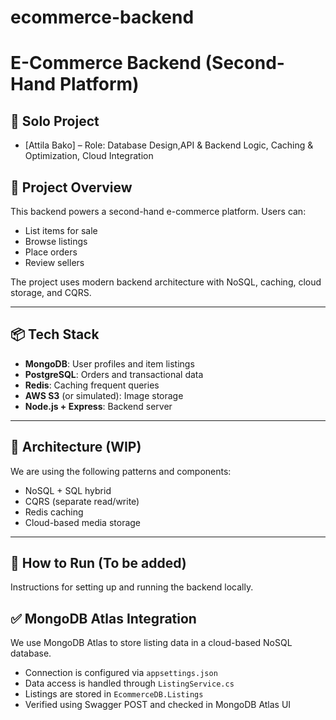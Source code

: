 # ecommerce-backend
# E-Commerce Backend (Second-Hand Platform)

## 👥 Solo Project
- [Attila Bako] – Role: Database Design,API & Backend Logic, Caching & Optimization, Cloud Integration


## 📘 Project Overview
This backend powers a second-hand e-commerce platform. Users can:
- List items for sale
- Browse listings
- Place orders
- Review sellers

The project uses modern backend architecture with NoSQL, caching, cloud storage, and CQRS.

---

## 📦 Tech Stack
- **MongoDB**: User profiles and item listings
- **PostgreSQL**: Orders and transactional data
- **Redis**: Caching frequent queries
- **AWS S3** (or simulated): Image storage
- **Node.js + Express**: Backend server

---

## 📐 Architecture (WIP)
We are using the following patterns and components:
- NoSQL + SQL hybrid
- CQRS (separate read/write)
- Redis caching
- Cloud-based media storage

---

## 🔧 How to Run (To be added)
Instructions for setting up and running the backend locally.

## ✅ MongoDB Atlas Integration
We use MongoDB Atlas to store listing data in a cloud-based NoSQL database.

- Connection is configured via `appsettings.json`
- Data access is handled through `ListingService.cs`
- Listings are stored in `EcommerceDB.Listings`
- Verified using Swagger POST and checked in MongoDB Atlas UI
